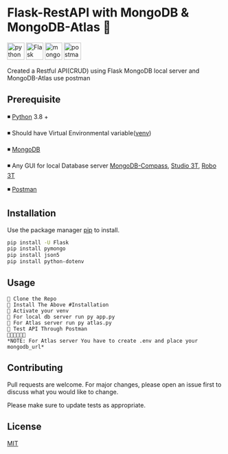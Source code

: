 # Flask-RestAPI with MongoDB & MongoDB-Atlas 🖤 
<p>  
<img src="https://devicons.github.io/devicon/devicon.git/icons/python/python-original.svg" alt="python" width="40" height="40"/>
<img src="https://i1.wp.com/pythonprogramming.altervista.org/wp-content/uploads/2019/03/logo.jpg?fit=900%2C500&ssl=1" alt="Flask" width="40" height="40"/>
<img src="https://devicons.github.io/devicon/devicon.git/icons/mongodb/mongodb-original.svg" alt="mongodb" width="40" height="40"/>
<img src="https://img.icons8.com/dusk/64/000000/postman-api.png" alt="postman" width="40" height="40"/>
</p> 

Created a Restful API(CRUD) using Flask MongoDB local server and MongoDB-Atlas use postman 

## Prerequisite
◾ [Python](https://www.python.org/downloads/) 3.8 +

◾ Should have Virtual Environmental variable([venv](https://www.geeksforgeeks.org/create-virtual-environment-using-venv-python/))

◾ [MongoDB](https://www.mongodb.com/try/download)

◾ Any GUI for local Database server [MongoDB-Compass](https://www.mongodb.com/products/compass), [Studio 3T](https://studio3t.com/download/), [Robo 3T](https://robomongo.org/download)

◾ [Postman](https://www.postman.com/)
## Installation

Use the package manager [pip](https://pip.pypa.io/en/stable/) to install.

```bash
pip install -U Flask
pip install pymongo
pip install json5
pip install python-dotenv
```

## Usage

```
🔹 Clone the Repo
🔹 Install The Above #Installation
🔹 Activate your venv
🔹 For local db server run py app.py
🔹 For Atlas server run py atlas.py
🔹 Test API Through Postman
🔹🔹🔹🔹🔹🔹
*NOTE: For Atlas server You have to create .env and place your mongodb_url*
```

## Contributing
Pull requests are welcome. For major changes, please open an issue first to discuss what you would like to change.

Please make sure to update tests as appropriate.

## License
[MIT](https://choosealicense.com/licenses/mit/)
